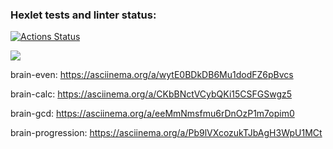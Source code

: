 ### Hexlet tests and linter status:
[![Actions Status](https://github.com/Kogamishinya1995/frontend-project-44/actions/workflows/hexlet-check.yml/badge.svg)](https://github.com/Kogamishinya1995/frontend-project-44/actions)

<a href="https://codeclimate.com/github/Kogamishinya1995/frontend-project-44/maintainability"><img src="https://api.codeclimate.com/v1/badges/2b00b7bc3436b7829ced/maintainability" /></a>

brain-even:
https://asciinema.org/a/wytE0BDkDB6Mu1dodFZ6pBvcs

brain-calc:
https://asciinema.org/a/CKbBNctVCybQKi15CSFGSwgz5

brain-gcd:
https://asciinema.org/a/eeMmNmsfmu6rDnOzP1m7opim0

brain-progression:
https://asciinema.org/a/Pb9lVXcozukTJbAgH3WpU1MCt
